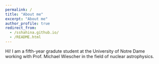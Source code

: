 ```yaml
---
permalink: /
title: "About me"
excerpt: "About me"
author_profile: true
redirect_from: 
  - /sshahina.github.io/
  - /README.html
---
```

Hi! I am a fifth-year gradute student at the University of Notre Dame working with Prof. Michael Wiescher in the field of nuclear astrophysics. 
